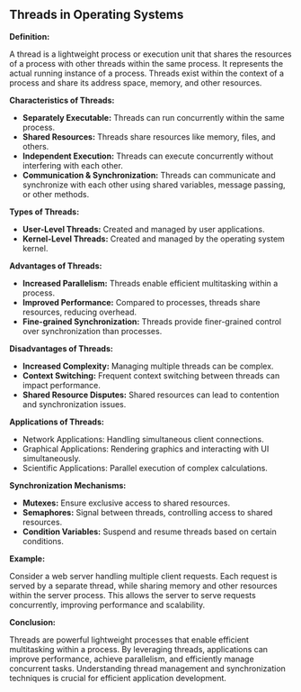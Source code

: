 ## Threads in Operating Systems

**Definition:**

A thread is a lightweight process or execution unit that shares the resources of a process with other threads within the same process. It represents the actual running instance of a process. Threads exist within the context of a process and share its address space, memory, and other resources.


**Characteristics of Threads:**

- **Separately Executable:** Threads can run concurrently within the same process.
- **Shared Resources:** Threads share resources like memory, files, and others.
- **Independent Execution:** Threads can execute concurrently without interfering with each other.
- **Communication & Synchronization:** Threads can communicate and synchronize with each other using shared variables, message passing, or other methods.


**Types of Threads:**

- **User-Level Threads:** Created and managed by user applications.
- **Kernel-Level Threads:** Created and managed by the operating system kernel.


**Advantages of Threads:**

- **Increased Parallelism:** Threads enable efficient multitasking within a process.
- **Improved Performance:** Compared to processes, threads share resources, reducing overhead.
- **Fine-grained Synchronization:** Threads provide finer-grained control over synchronization than processes.


**Disadvantages of Threads:**

- **Increased Complexity:** Managing multiple threads can be complex.
- **Context Switching:** Frequent context switching between threads can impact performance.
- **Shared Resource Disputes:** Shared resources can lead to contention and synchronization issues.


**Applications of Threads:**

- Network Applications: Handling simultaneous client connections.
- Graphical Applications: Rendering graphics and interacting with UI simultaneously.
- Scientific Applications: Parallel execution of complex calculations.


**Synchronization Mechanisms:**

- **Mutexes:** Ensure exclusive access to shared resources.
- **Semaphores:** Signal between threads, controlling access to shared resources.
- **Condition Variables:** Suspend and resume threads based on certain conditions.


**Example:**

Consider a web server handling multiple client requests. Each request is served by a separate thread, while sharing memory and other resources within the server process. This allows the server to serve requests concurrently, improving performance and scalability.


**Conclusion:**

Threads are powerful lightweight processes that enable efficient multitasking within a process. By leveraging threads, applications can improve performance, achieve parallelism, and efficiently manage concurrent tasks. Understanding thread management and synchronization techniques is crucial for efficient application development.
